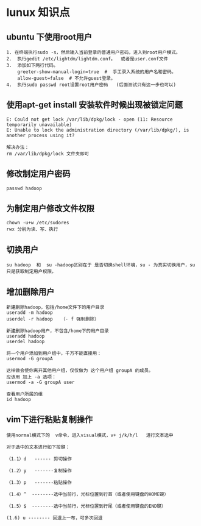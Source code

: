 # lunux 知识点

## ubuntu 下使用root用户

    1. 在终端执行sudo -s，然后输入当前登录的普通用户密码，进入到root用户模式。
    2.  执行gedit /etc/lightdm/lightdm.conf。  或者是user.conf文件
    3.  添加如下两行代码。
        greeter-show-manual-login=true  #  手工录入系统的用户名和密码。
        allow-guest=false  # 不允许guest登录。
    4.  执行sudo passwd root设置root用户密码   (后面测试只有这一步也可以)

## 使用apt-get install 安装软件时候出现被锁定问题

    E: Could not get lock /var/lib/dpkg/lock - open (11: Resource temporarily unavailable)
    E: Unable to lock the administration directory (/var/lib/dpkg/), is another process using it?

    解决办法：
    rm /var/lib/dpkg/lock 文件夹即可

## 修改制定用户密码
    passwd hadoop 

## 为制定用户修改文件权限
    chown -u+w /etc/sudores
    rwx 分别为读、写、执行

## 切换用户
    su hadoop  和  su -hadoop区别在于 是否切换shell环境，su - 为真实切换用户，su 只是获取制定用户权限。

## 增加删除用户
    新建删除hadoop，包括/home文件下的用户目录
    useradd -m hadoop
    userdel -r hadoop   （- f 强制删除）

    新建删除hadoop用户，不包含/home下的用户目录
    useradd hadoop
    userdel hadoop

    将一个用户添加到用户组中，千万不能直接用： 
    usermod -G groupA 
 
    这样做会使你离开其他用户组，仅仅做为 这个用户组 groupA 的成员。 
    应该用 加上 -a 选项： 
    usermod -a -G groupA user

    查看用户所属的组
    id hadoop

## vim下进行粘贴复制操作

    使用normal模式下的  v命令，进入visual模式，v+ j/k/h/l   进行文本选中

    对于选中的文本进行如下按键：

    （1.1）d   ------ 剪切操作

    （1.2）y   -------复制操作

    （1.3）p   -------粘贴操作

    （1.4）^  --------选中当前行，光标位置到行首（或者使用键盘的HOME键）

    （1.5）$  --------选中当前行，光标位置到行尾（或者使用键盘的END键）

    (1.6) u -------- 回退上一布，可多次回退